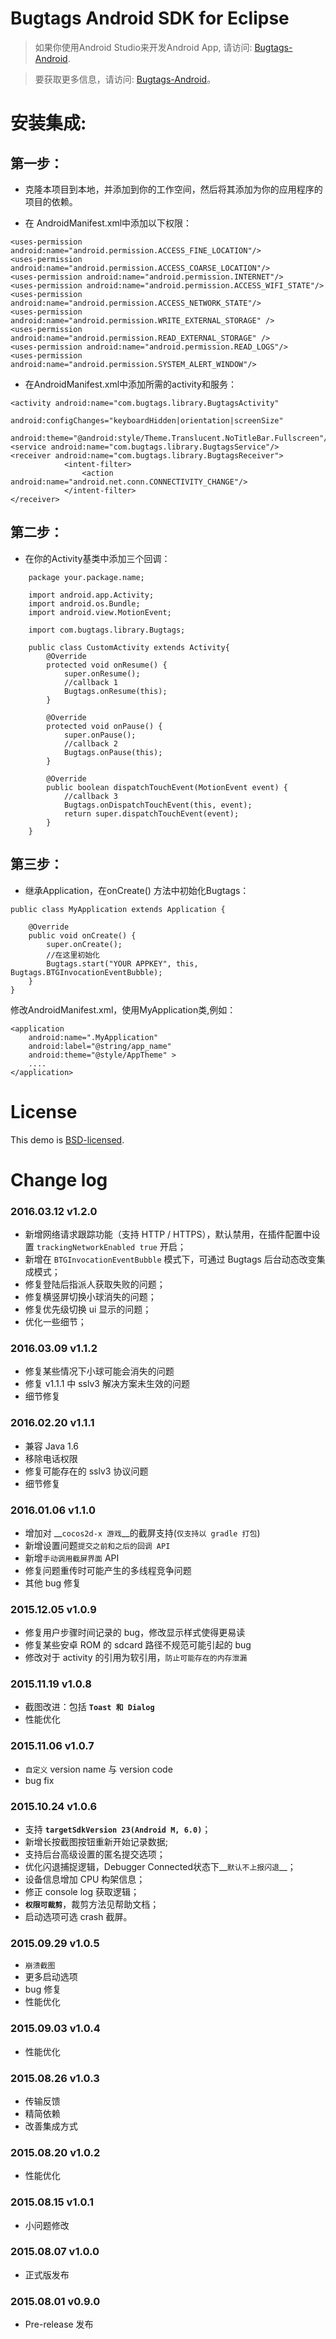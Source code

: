Bugtags Android SDK for Eclipse
===================
> 如果你使用Android Studio来开发Android App, 请访问: [Bugtags-Android].

> 要获取更多信息，请访问: [Bugtags-Android]。

# 安装集成:

## 第一步：
* 克隆本项目到本地，并添加到你的工作空间，然后将其添加为你的应用程序的项目的依赖。

* 在 AndroidManifest.xml中添加以下权限：

```
<uses-permission android:name="android.permission.ACCESS_FINE_LOCATION"/>
<uses-permission android:name="android.permission.ACCESS_COARSE_LOCATION"/>
<uses-permission android:name="android.permission.INTERNET"/>
<uses-permission android:name="android.permission.ACCESS_WIFI_STATE"/>
<uses-permission android:name="android.permission.ACCESS_NETWORK_STATE"/>
<uses-permission android:name="android.permission.WRITE_EXTERNAL_STORAGE" />
<uses-permission android:name="android.permission.READ_EXTERNAL_STORAGE" />
<uses-permission android:name="android.permission.READ_LOGS"/>
<uses-permission android:name="android.permission.SYSTEM_ALERT_WINDOW"/>
```
* 在AndroidManifest.xml中添加所需的activity和服务：

```
<activity android:name="com.bugtags.library.BugtagsActivity"
            android:configChanges="keyboardHidden|orientation|screenSize"
            android:theme="@android:style/Theme.Translucent.NoTitleBar.Fullscreen"/>
<service android:name="com.bugtags.library.BugtagsService"/>
<receiver android:name="com.bugtags.library.BugtagsReceiver">
            <intent-filter>
                <action android:name="android.net.conn.CONNECTIVITY_CHANGE"/>
            </intent-filter>
</receiver>
```

## 第二步：
* 在你的Activity基类中添加三个回调：

```
    package your.package.name;

    import android.app.Activity;
    import android.os.Bundle;
    import android.view.MotionEvent;

    import com.bugtags.library.Bugtags;

    public class CustomActivity extends Activity{
        @Override
        protected void onResume() {
            super.onResume();
            //callback 1            
            Bugtags.onResume(this);
        }

        @Override
        protected void onPause() {
            super.onPause();
            //callback 2
            Bugtags.onPause(this);
        }

        @Override
        public boolean dispatchTouchEvent(MotionEvent event) {
            //callback 3
            Bugtags.onDispatchTouchEvent(this, event);
            return super.dispatchTouchEvent(event);
        }
    }
```

## 第三步：
* 继承Application，在onCreate() 方法中初始化Bugtags：

```
public class MyApplication extends Application {

    @Override
    public void onCreate() {
        super.onCreate();
        //在这里初始化
        Bugtags.start("YOUR APPKEY", this, Bugtags.BTGInvocationEventBubble);
    }
}
```
修改AndroidManifest.xml，使用MyApplication类,例如：

```
<application
    android:name=".MyApplication"
    android:label="@string/app_name"
    android:theme="@style/AppTheme" >
    ....
</application>
```

# License
This demo is [BSD-licensed](LICENSE).


# Change log

### 2016.03.12 v1.2.0
- 新增网络请求跟踪功能（支持 HTTP / HTTPS），默认禁用，在插件配置中设置 `trackingNetworkEnabled true` 开启；
- 新增在 `BTGInvocationEventBubble` 模式下，可通过 Bugtags 后台动态改变集成模式；
- 修复登陆后指派人获取失败的问题；
- 修复横竖屏切换小球消失的问题；
- 修复优先级切换 ui 显示的问题；
- 优化一些细节；


### 2016.03.09 v1.1.2

- 修复某些情况下小球可能会消失的问题
- 修复 v1.1.1 中 sslv3 解决方案未生效的问题
- 细节修复

### 2016.02.20 v1.1.1

- 兼容 Java 1.6
- 移除电话权限
- 修复可能存在的 sslv3 协议问题
- 细节修复

### 2016.01.06 v1.1.0

- 增加对 __`cocos2d-x 游戏`__的截屏支持(`仅支持以 gradle 打包`)
- 新增设置问题`提交之前和之后的回调 API`
- 新增`手动调用截屏界面` API
- 修复问题重传时可能产生的多线程竞争问题
- 其他 bug 修复

### 2015.12.05 v1.0.9

- 修复用户步骤时间记录的 bug，修改显示样式使得更易读
- 修复某些安卓 ROM 的 sdcard 路径不规范可能引起的 bug
- 修改对于 activity 的引用为软引用，`防止可能存在的内存泄漏`

### 2015.11.19 v1.0.8

- 截图改进：包括 __`Toast 和 Dialog`__
- 性能优化

### 2015.11.06 v1.0.7

- `自定义` version name 与 version code
- bug fix

### 2015.10.24 v1.0.6

- 支持 __`targetSdkVersion 23(Android M, 6.0)`__；
- 新增长按截图按钮重新开始记录数据;
- 支持后台高级设置的匿名提交选项；
- 优化闪退捕捉逻辑，Debugger Connected状态下__`默认不上报闪退`__；
- 设备信息增加 CPU 构架信息；
- 修正 console log 获取逻辑；
- __`权限可裁剪`__，裁剪方法见帮助文档；
- 启动选项可选 crash 截屏。

### 2015.09.29 v1.0.5

- `崩溃截图`
- 更多启动选项
- bug 修复
- 性能优化

### 2015.09.03 v1.0.4

- 性能优化

### 2015.08.26 v1.0.3

- 传输反馈
- 精简依赖
- 改善集成方式

### 2015.08.20 v1.0.2

- 性能优化

### 2015.08.15 v1.0.1

- 小问题修改

### 2015.08.07 v1.0.0

- 正式版发布

### 2015.08.01 v0.9.0

- Pre-release 发布

[Bugtags-Android]:https://github.com/bugtags/Bugtags-Android
